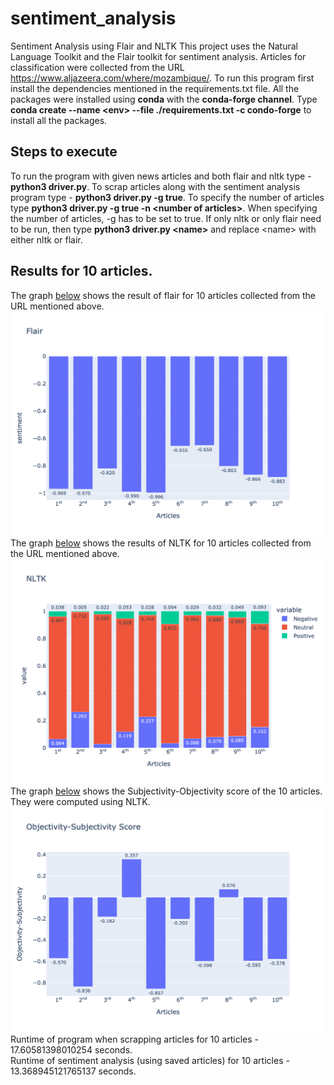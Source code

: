 # sentiment_analysis
Sentiment Analysis using Flair and NLTK
This project uses the Natural Language Toolkit and the Flair toolkit for sentiment analysis.
Articles for classification were collected from the URL https://www.aljazeera.com/where/mozambique/.
To run this program first install the dependencies mentioned in the requirements.txt file. All the packages were installed using **conda** with the **conda-forge channel**. Type **conda create --name \<env> --file ./requirements.txt -c condo-forge** to install all the packages.
## Steps to execute
To run the program with given news articles and both flair and nltk type - **python3 driver.py**.
To scrap articles along with the sentiment analysis program type - **python3 driver.py -g true**. To specify the number of articles type **python3 driver.py -g true -n \<number of articles>**. When specifying the number of articles, -g has to be set to true.
If only nltk or only flair need to be run, then type **python3 driver.py \<name>** and replace \<name> with either nltk or flair.
## Results for 10 articles.
The graph [below](/graphs/fig1.png) shows the result of flair for 10 articles collected from the URL mentioned above.
![](/graphs/fig1.png)
The graph [below](/graphs/fig2.png) shows the results of NLTK for 10 articles collected from the URL mentioned above.
![](/graphs/fig2.png)
The graph [below](/graphs/fig3.png) shows the Subjectivity-Objectivity score of the 10 articles. They were computed using NLTK.
![](/graphs/fig3.png)
Runtime of program when scrapping articles for 10 articles - 17.60581398010254 seconds.  
Runtime of sentiment analysis (using saved articles) for 10 articles - 13.368945121765137 seconds.
